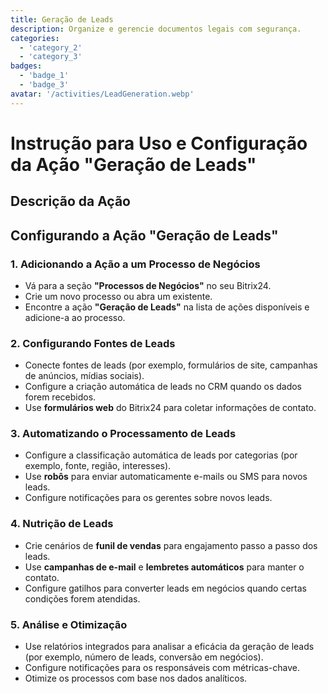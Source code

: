 ```yaml
---
title: Geração de Leads
description: Organize e gerencie documentos legais com segurança.
categories: 
  - 'category_2'
  - 'category_3'
badges: 
  - 'badge_1'
  - 'badge_3'
avatar: '/activities/LeadGeneration.webp'
---
```


# Instrução para Uso e Configuração da Ação "Geração de Leads"

## Descrição da Ação

## **Configurando a Ação "Geração de Leads"**

### 1. Adicionando a Ação a um Processo de Negócios
- Vá para a seção **"Processos de Negócios"** no seu Bitrix24.
- Crie um novo processo ou abra um existente.
- Encontre a ação **"Geração de Leads"** na lista de ações disponíveis e adicione-a ao processo.

### 2. Configurando Fontes de Leads
- Conecte fontes de leads (por exemplo, formulários de site, campanhas de anúncios, mídias sociais).
- Configure a criação automática de leads no CRM quando os dados forem recebidos.
- Use **formulários web** do Bitrix24 para coletar informações de contato.

### 3. Automatizando o Processamento de Leads
- Configure a classificação automática de leads por categorias (por exemplo, fonte, região, interesses).
- Use **robôs** para enviar automaticamente e-mails ou SMS para novos leads.
- Configure notificações para os gerentes sobre novos leads.

### 4. Nutrição de Leads
- Crie cenários de **funil de vendas** para engajamento passo a passo dos leads.
- Use **campanhas de e-mail** e **lembretes automáticos** para manter o contato.
- Configure gatilhos para converter leads em negócios quando certas condições forem atendidas.

### 5. Análise e Otimização
- Use relatórios integrados para analisar a eficácia da geração de leads (por exemplo, número de leads, conversão em negócios).
- Configure notificações para os responsáveis com métricas-chave.
- Otimize os processos com base nos dados analíticos.
